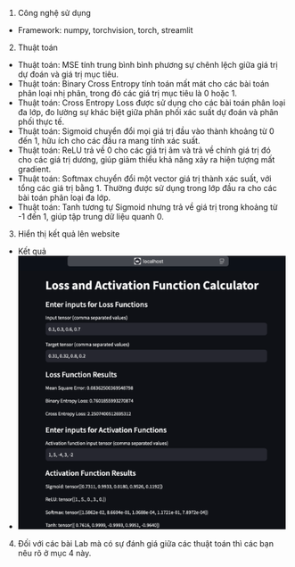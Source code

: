 1. Công nghệ sử dụng
+ Framework: numpy, torchvision, torch, streamlit
2. Thuật toán
+ Thuật toán: MSE tính trung bình bình phương sự chênh lệch giữa giá trị dự đoán và giá trị mục tiêu.
+ Thuật toán: Binary Cross Entropy tính toán mất mát cho các bài toán phân loại nhị phân, trong đó các giá trị mục tiêu là 0 hoặc 1.
+ Thuật toán: Cross Entropy Loss được sử dụng cho các bài toán phân loại đa lớp, đo lường sự khác biệt giữa phân phối xác suất dự đoán và phân phối thực tế.
+ Thuật toán: Sigmoid chuyển đổi mọi giá trị đầu vào thành khoảng từ 0 đến 1, hữu ích cho các đầu ra mang tính xác suất.
+ Thuật toán: ReLU trả về 0 cho các giá trị âm và trả về chính giá trị đó cho các giá trị dương, giúp giảm thiểu khả năng xảy ra hiện tượng mất gradient.
+ Thuật toán: Softmax chuyển đổi một vector giá trị thành xác suất, với tổng các giá trị bằng 1. Thường được sử dụng trong lớp đầu ra cho các bài toán phân loại đa lớp.
+ Thuật toán: Tanh tương tự Sigmoid nhưng trả về giá trị trong khoảng từ -1 đến 1, giúp tập trung dữ liệu quanh 0.
3. Hiển thị kết quả lên website
+ Kết quả
+ ![example](p.png)
4. Đối với các bài Lab mà có sự đánh giá giữa các thuật toán thì các bạn nêu rõ ở mục 4 này.
